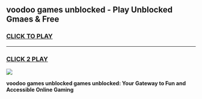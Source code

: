
## voodoo games unblocked - Play Unblocked Gmaes & Free
<h3>
<a href="https://news.freeplayer.one?title=voodoo_games_unblocked&ref=23F">CLICK TO PLAY</a></h3>
<hr>

<h3>
<a href="https://news.freeplayer.one?title=voodoo_games_unblocked&ref=23F">CLICK 2 PLAY</a>
  
</h3>

<a href="https://news.freeplayer.one?title=voodoo_games_unblocked&ref=23F/"><img src="https://clearcache.store/games.png"></a>


**voodoo games unblocked games unblocked: Your Gateway to Fun and Accessible Online Gaming**
